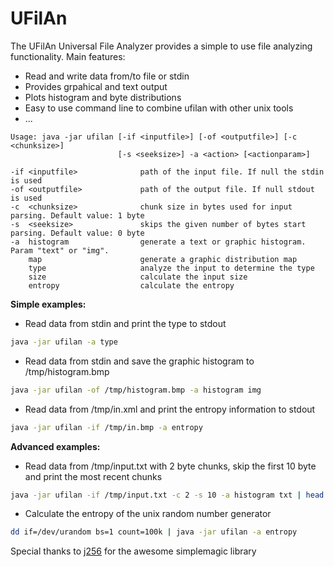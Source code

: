 UFilAn
======

The UFilAn Universal File Analyzer provides a simple to use file analyzing functionality.
Main features:
* Read and write data from/to file or stdin
* Provides grpahical and text output
* Plots histogram and byte distributions
* Easy to use command line to combine ufilan with other unix tools
* ...


````
Usage: java -jar ufilan [-if <inputfile>] [-of <outputfile>] [-c <chunksize>] 
                        [-s <seeksize>] -a <action> [<actionparam>]

-if <inputfile>              path of the input file. If null the stdin is used
-of <outputfile>             path of the output file. If null stdout is used
-c  <chunksize>              chunk size in bytes used for input parsing. Default value: 1 byte
-s  <seeksize>               skips the given number of bytes start parsing. Default value: 0 byte
-a  histogram                generate a text or graphic histogram. Param "text" or "img".
    map                      generate a graphic distribution map
    type                     analyze the input to determine the type
    size                     calculate the input size
    entropy                  calculate the entropy
````

**Simple examples:**
* Read data from stdin and print the type to stdout
````bash
java -jar ufilan -a type
````
* Read data from stdin and save the graphic histogram to /tmp/histogram.bmp
````bash
java -jar ufilan -of /tmp/histogram.bmp -a histogram img
````
* Read data from /tmp/in.xml and print the entropy information to stdout
````bash
java -jar ufilan -if /tmp/in.bmp -a entropy
````

**Advanced examples:**
* Read data from /tmp/input.txt with 2 byte chunks, skip the first 10 byte and print the most recent chunks
````bash
java -jar ufilan -if /tmp/input.txt -c 2 -s 10 -a histogram txt | head -n 11
````
* Calculate the entropy of the unix random number generator
````bash
dd if=/dev/urandom bs=1 count=100k | java -jar ufilan -a entropy
````

Special thanks to [j256](https://github.com/j256/) for the awesome simplemagic library
